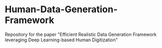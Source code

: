 # Human-Data-Generation-Framework
Repository for the paper "Efficient Realistic Data Generation Framework leveraging Deep Learning-based Human Digitization"

